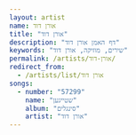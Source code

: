 ```yaml
---
layout: artist
name: אורן דוד
title: "אורן דוד"
description: "דף האמן אורן דוד"
keywords: "שירים, מוזיקה, אורן דוד"
permalink: /artists/אורן-דוד/
redirect_from:
  - /artists/list/אורן דוד
songs:
  - number: "57299"
    name: "שטייגען"
    album: "סינגלים"
    artist: "אורן דוד"
---
```

